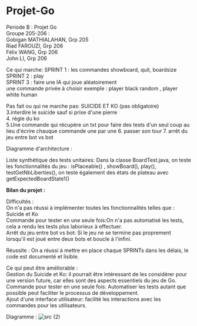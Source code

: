 # Projet-Go
Periode B : Projet Go <br />
Groupe 205-206 : <br />
Gobigan MATHIALAHAN, Grp 205 <br />
Riad FAROUZI, Grp 206 <br />
Félix WANG, Grp 206<br />
John LI, Grp 206 <br />


Ce qui marche:
SPRINT 1 : les commandes showboard, quit, boardsize<br />
SPRINT 2 : play  <br />
SPRINT 3 : faire une IA qui joue aléatoirement <br />
une commande privée à choisir exemple : player black random , player white human


Pas fait ou qui ne marche pas: 
SUICIDE ET KO (pas obligatoire)<br />
3.interdire le suicide sauf si prise d'une pierre <br />
4. règle du ko <br />
5.Une commande qui récupère un txt pour faire des tests d'un seul coup au lieu d'écrire chauque commande une par une
6. passer son tour 
7. arrêt du jeu entre bot vs bot

Diagramme d'architecture :


Liste synthétique des tests unitaires:
Dans la classe BoardTest.java, on teste les fonctionnalités du jeu : 
isPlaceable() , showBoard(), play(), testGetNbLiberties(), on teste également des états de plateau avec getExpectedBoardState1()

<b>Bilan du projet :</b> <br />

Difficultés : <br />
On n'a pas réussi à implémenter toutes les fonctionnalités telles que : <br />
Suicide et Ko <br />
Commande pour tester en une seule fois:On n'a pas automatisé les tests, cela a rendu les tests plus laborieux à effectuer. <br />
Arrêt du jeu entre bot vs bot: Si le jeu ne se termine pas proprement lorsqu'il est joué entre deux bots et boucle à l'infini.<br />

Réussite : On a réussi à mettre en place chaque SPRINTs dans les délais, le code est documenté et lisible.<br />

Ce qui peut être améliorable : <br />
Gestion du Suicide et Ko:  il pourrait être intéressant de les considérer pour une version future, car elles sont des aspects essentiels du jeu de Go.<br />
Commande pour tester en une seule fois: Automatiser les tests autant que possible peut faciliter le processus de développement. <br />
Ajout d'une interface utilisateur: facilité les interactions avec les commandes pour les utilisateurs.<br />

Diagramme : 
![src (2)](https://github.com/idflxw0/Projet-Go/assets/98221552/cea019ad-a38e-46d8-9032-23a6209057cb)

